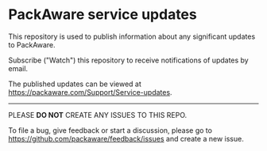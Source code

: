 # PackAware service updates

This repository is used to publish information about any significant updates to PackAware.

Subscribe ("Watch") this repository to receive notifications of updates by email. 

The published updates can be viewed at https://packaware.com/Support/Service-updates.

---

PLEASE **DO NOT** CREATE ANY ISSUES TO THIS REPO. 

To file a bug, give feedback or start a discussion, please go to https://github.com/packaware/feedback/issues and create a new issue.

